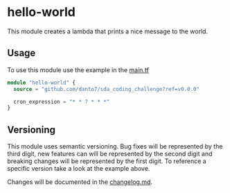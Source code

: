 # hello-world

This module creates a lambda that prints a nice message to the world.

## Usage

To use this module use the example in the [main.tf](main.tf)

```terraform
module "hello-world" {
  source = "github.com/danto7/sda_coding_challenge?ref=v0.0.0"

  cron_expression = "* * ? * * *"
}
```

## Versioning

This module uses semantic versioning.
Bug fixes will be represented by the third digit,
new features can will be represented by the second digit
and breaking changes will be represented by the first digit.
To reference a specific version take a look at the example above.


Changes will be documented in the [changelog.md](Changelog).

